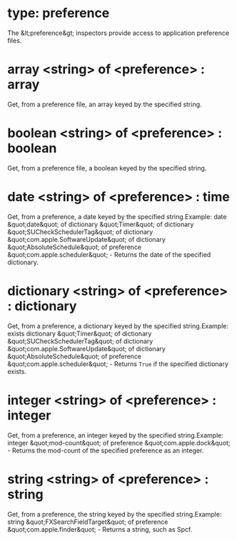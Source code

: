 # type: preference

The &amp;lt;preference&amp;gt; inspectors provide access to application preference files.

# array &lt;string&gt; of &lt;preference&gt; : array

Get, from a preference file, an array keyed by the specified string.

# boolean &lt;string&gt; of &lt;preference&gt; : boolean

Get, from a preference file, a boolean keyed by the specified string.

# date &lt;string&gt; of &lt;preference&gt; : time

Get, from a preference, a date keyed by the specified string.Example: date &amp;quot;date&amp;quot; of dictionary &amp;quot;Timer&amp;quot; of dictionary &amp;quot;SUCheckSchedulerTag&amp;quot; of dictionary &amp;quot;com.apple.SoftwareUpdate&amp;quot; of dictionary &amp;quot;AbsoluteSchedule&amp;quot; of preference &amp;quot;com.apple.scheduler&amp;quot; - Returns the date of the specified dictionary.

# dictionary &lt;string&gt; of &lt;preference&gt; : dictionary

Get, from a preference, a dictionary keyed by the specified string.Example: exists dictionary &amp;quot;Timer&amp;quot; of dictionary &amp;quot;SUCheckSchedulerTag&amp;quot; of dictionary &amp;quot;com.apple.SoftwareUpdate&amp;quot; of dictionary &amp;quot;AbsoluteSchedule&amp;quot; of preference &amp;quot;com.apple.scheduler&amp;quot; - Returns `True` if the specified dictionary exists.

# integer &lt;string&gt; of &lt;preference&gt; : integer

Get, from a preference, an integer keyed by the specified string.Example: integer &amp;quot;mod-count&amp;quot; of preference &amp;quot;com.apple.dock&amp;quot; - Returns the mod-count of the specified preference as an integer.

# string &lt;string&gt; of &lt;preference&gt; : string

Get, from a preference, the string keyed by the specified string.Example: string &amp;quot;FXSearchFieldTarget&amp;quot; of preference &amp;quot;com.apple.finder&amp;quot; - Returns a string, such as Spcf.

